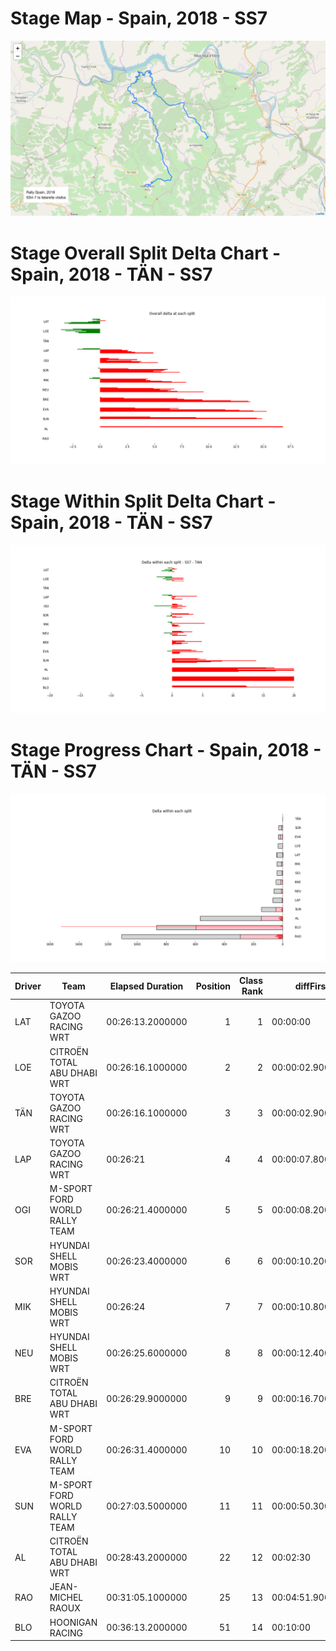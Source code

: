 # Stage Map - Spain, 2018 - SS7

![](maps/SS4-7.png)
# Stage Overall Split Delta Chart - Spain, 2018 - TÄN - SS7

![](images/stage_report_split_delta_7_TAN.png)
# Stage Within Split Delta Chart - Spain, 2018 - TÄN - SS7

![](images/stage_report_individual_split_delta_7_TAN.png)
# Stage Progress Chart - Spain, 2018 - TÄN - SS7

![](images/stage_report_7_TAN.png)


|Driver|            Team             |Elapsed Duration|Position|Class Rank|   diffFirst    |    diffPrev    |
|------|-----------------------------|----------------|-------:|---------:|----------------|----------------|
|LAT   |TOYOTA GAZOO RACING WRT      |00:26:13.2000000|       1|         1|00:00:00        |00:00:00        |
|LOE   |CITROËN  TOTAL ABU DHABI WRT |00:26:16.1000000|       2|         2|00:00:02.9000000|00:00:02.9000000|
|TÄN   |TOYOTA GAZOO RACING WRT      |00:26:16.1000000|       3|         3|00:00:02.9000000|00:00:00        |
|LAP   |TOYOTA GAZOO RACING WRT      |00:26:21        |       4|         4|00:00:07.8000000|00:00:04.9000000|
|OGI   |M-SPORT FORD WORLD RALLY TEAM|00:26:21.4000000|       5|         5|00:00:08.2000000|00:00:00.4000000|
|SOR   |HYUNDAI SHELL MOBIS WRT      |00:26:23.4000000|       6|         6|00:00:10.2000000|00:00:02        |
|MIK   |HYUNDAI SHELL MOBIS WRT      |00:26:24        |       7|         7|00:00:10.8000000|00:00:00.6000000|
|NEU   |HYUNDAI SHELL MOBIS WRT      |00:26:25.6000000|       8|         8|00:00:12.4000000|00:00:01.6000000|
|BRE   |CITROËN TOTAL ABU DHABI  WRT |00:26:29.9000000|       9|         9|00:00:16.7000000|00:00:04.3000000|
|EVA   |M-SPORT FORD WORLD RALLY TEAM|00:26:31.4000000|      10|        10|00:00:18.2000000|00:00:01.5000000|
|SUN   |M-SPORT FORD WORLD RALLY TEAM|00:27:03.5000000|      11|        11|00:00:50.3000000|00:00:32.1000000|
|AL    |CITROËN TOTAL ABU DHABI  WRT |00:28:43.2000000|      22|        12|00:02:30        |00:00:40.5000000|
|RAO   |JEAN-MICHEL RAOUX            |00:31:05.1000000|      25|        13|00:04:51.9000000|00:02:14        |
|BLO   |HOONIGAN RACING              |00:36:13.2000000|      51|        14|00:10:00        |00:00:20.5000000|

